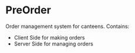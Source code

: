 # PreOrder
Order management system for canteens.
Contains:
- Client Side for making orders
- Server Side for managing orders

